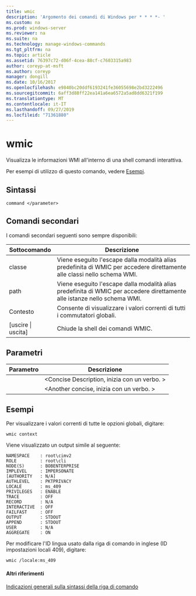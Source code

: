 ```yaml
---
title: wmic
description: 'Argomento dei comandi di Windows per * * * *- '
ms.custom: na
ms.prod: windows-server
ms.reviewer: na
ms.suite: na
ms.technology: manage-windows-commands
ms.tgt_pltfrm: na
ms.topic: article
ms.assetid: 76397c72-d06f-4cea-88cf-c7603315a983
author: coreyp-at-msft
ms.author: coreyp
manager: dongill
ms.date: 10/16/2017
ms.openlocfilehash: e9840bc20ddf6193241fe36055698e2bd3222496
ms.sourcegitcommit: 6aff3d88ff22ea141a6ea6572a5ad8dd6321f199
ms.translationtype: MT
ms.contentlocale: it-IT
ms.lasthandoff: 09/27/2019
ms.locfileid: "71361880"
---
```

# <a name="wmic"></a>wmic



Visualizza le informazioni WMI all'interno di una shell comandi interattiva.

Per esempi di utilizzo di questo comando, vedere [Esempi](#BKMK_examples).

## <a name="syntax"></a>Sintassi

```
command </parameter>
```

## <a name="sub-commands"></a>Comandi secondari

I comandi secondari seguenti sono sempre disponibili:

|Sottocomando|Descrizione|
|-----------|-----------|
|classe|Viene eseguito l'escape dalla modalità alias predefinita di WMIC per accedere direttamente alle classi nello schema WMI.|
|path|Viene eseguito l'escape dalla modalità alias predefinita di WMIC per accedere direttamente alle istanze nello schema WMI.|
|Contesto|Consente di visualizzare i valori correnti di tutti i commutatori globali.|
|[uscire \| uscita]|Chiude la shell dei comandi WMIC.|

## <a name="parameters"></a>Parametri

|Parametro|Descrizione|
|---------|-----------|
|</parameter>|\<Concise Description, inizia con un verbo. >|
|</param2>|\<Another concise, inizia con un verbo. >|


## <a name="BKMK_examples"></a>Esempi

Per visualizzare i valori correnti di tutte le opzioni globali, digitare:
```
wmic context
```
Viene visualizzato un output simile al seguente:
```
NAMESPACE    : root\cimv2
ROLE         : root\cli
NODE(S)      : BOBENTERPRISE
IMPLEVEL     : IMPERSONATE
[AUTHORITY   : N/A]
AUTHLEVEL    : PKTPRIVACY
LOCALE       : ms_409
PRIVILEGES   : ENABLE
TRACE        : OFF
RECORD       : N/A
INTERACTIVE  : OFF
FAILFAST     : OFF
OUTPUT       : STDOUT
APPEND       : STDOUT
USER         : N/A
AGGREGATE    : ON
```
Per modificare l'ID lingua usato dalla riga di comando in inglese (ID impostazioni locali 409), digitare:
```
wmic /locale:ms_409
```

#### <a name="additional-references"></a>Altri riferimenti

[Indicazioni generali sulla sintassi della riga di comando](command-line-syntax-key.md)